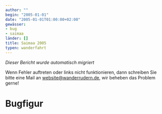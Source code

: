 ```yaml
---
author: ""
begin: "2005-01-01"
date: "2005-01-01T01:00:00+02:00"
gewässer:
- bug
- saimaa
länder: []
title: Saimaa 2005
typen: wanderfahrt
---
```



*Dieser Bericht wurde automatisch migriert*

Wenn Fehler auftreten oder links nicht funktionieren, dann schreiben Sie bitte eine Mail an website@wanderrudern.de, wir beheben das Problem gerne!



# Bugfigur


